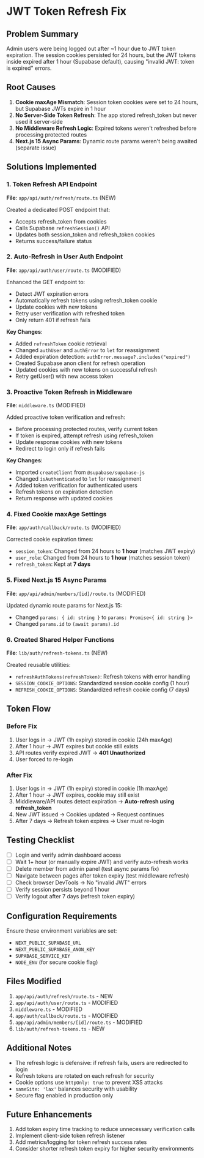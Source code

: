 # JWT Token Refresh Fix

## Problem Summary

Admin users were being logged out after ~1 hour due to JWT token expiration. The session cookies persisted for 24 hours, but the JWT tokens inside expired after 1 hour (Supabase default), causing "invalid JWT: token is expired" errors.

## Root Causes

1. **Cookie maxAge Mismatch**: Session token cookies were set to 24 hours, but Supabase JWTs expire in 1 hour
2. **No Server-Side Token Refresh**: The app stored refresh_token but never used it server-side
3. **No Middleware Refresh Logic**: Expired tokens weren't refreshed before processing protected routes
4. **Next.js 15 Async Params**: Dynamic route params weren't being awaited (separate issue)

## Solutions Implemented

### 1. Token Refresh API Endpoint
**File**: `app/api/auth/refresh/route.ts` (NEW)

Created a dedicated POST endpoint that:
- Accepts refresh_token from cookies
- Calls Supabase `refreshSession()` API
- Updates both session_token and refresh_token cookies
- Returns success/failure status

### 2. Auto-Refresh in User Auth Endpoint
**File**: `app/api/auth/user/route.ts` (MODIFIED)

Enhanced the GET endpoint to:
- Detect JWT expiration errors
- Automatically refresh tokens using refresh_token cookie
- Update cookies with new tokens
- Retry user verification with refreshed token
- Only return 401 if refresh fails

**Key Changes**:
- Added `refreshToken` cookie retrieval
- Changed `authUser` and `authError` to `let` for reassignment
- Added expiration detection: `authError.message?.includes("expired")`
- Created Supabase anon client for refresh operation
- Updated cookies with new tokens on successful refresh
- Retry getUser() with new access token

### 3. Proactive Token Refresh in Middleware
**File**: `middleware.ts` (MODIFIED)

Added proactive token verification and refresh:
- Before processing protected routes, verify current token
- If token is expired, attempt refresh using refresh_token
- Update response cookies with new tokens
- Redirect to login only if refresh fails

**Key Changes**:
- Imported `createClient` from `@supabase/supabase-js`
- Changed `isAuthenticated` to `let` for reassignment
- Added token verification for authenticated users
- Refresh tokens on expiration detection
- Return response with updated cookies

### 4. Fixed Cookie maxAge Settings
**File**: `app/auth/callback/route.ts` (MODIFIED)

Corrected cookie expiration times:
- `session_token`: Changed from 24 hours to **1 hour** (matches JWT expiry)
- `user_role`: Changed from 24 hours to **1 hour** (matches session token)
- `refresh_token`: Kept at **7 days**

### 5. Fixed Next.js 15 Async Params
**File**: `app/api/admin/members/[id]/route.ts` (MODIFIED)

Updated dynamic route params for Next.js 15:
- Changed `params: { id: string }` to `params: Promise<{ id: string }>`
- Changed `params.id` to `(await params).id`

### 6. Created Shared Helper Functions
**File**: `lib/auth/refresh-tokens.ts` (NEW)

Created reusable utilities:
- `refreshAuthTokens(refreshToken)`: Refresh tokens with error handling
- `SESSION_COOKIE_OPTIONS`: Standardized session cookie config (1 hour)
- `REFRESH_COOKIE_OPTIONS`: Standardized refresh cookie config (7 days)

## Token Flow

### Before Fix
1. User logs in → JWT (1h expiry) stored in cookie (24h maxAge)
2. After 1 hour → JWT expires but cookie still exists
3. API routes verify expired JWT → **401 Unauthorized**
4. User forced to re-login

### After Fix
1. User logs in → JWT (1h expiry) stored in cookie (1h maxAge)
2. After 1 hour → JWT expires, cookie may still exist
3. Middleware/API routes detect expiration → **Auto-refresh using refresh_token**
4. New JWT issued → Cookies updated → Request continues
5. After 7 days → Refresh token expires → User must re-login

## Testing Checklist

- [ ] Login and verify admin dashboard access
- [ ] Wait 1+ hour (or manually expire JWT) and verify auto-refresh works
- [ ] Delete member from admin panel (test async params fix)
- [ ] Navigate between pages after token expiry (test middleware refresh)
- [ ] Check browser DevTools → No "invalid JWT" errors
- [ ] Verify session persists beyond 1 hour
- [ ] Verify logout after 7 days (refresh token expiry)

## Configuration Requirements

Ensure these environment variables are set:
- `NEXT_PUBLIC_SUPABASE_URL`
- `NEXT_PUBLIC_SUPABASE_ANON_KEY`
- `SUPABASE_SERVICE_KEY`
- `NODE_ENV` (for secure cookie flag)

## Files Modified

1. `app/api/auth/refresh/route.ts` - NEW
2. `app/api/auth/user/route.ts` - MODIFIED
3. `middleware.ts` - MODIFIED
4. `app/auth/callback/route.ts` - MODIFIED
5. `app/api/admin/members/[id]/route.ts` - MODIFIED
6. `lib/auth/refresh-tokens.ts` - NEW

## Additional Notes

- The refresh logic is defensive: if refresh fails, users are redirected to login
- Refresh tokens are rotated on each refresh for security
- Cookie options use `httpOnly: true` to prevent XSS attacks
- `sameSite: 'lax'` balances security with usability
- Secure flag enabled in production only

## Future Enhancements

1. Add token expiry time tracking to reduce unnecessary verification calls
2. Implement client-side token refresh listener
3. Add metrics/logging for token refresh success rates
4. Consider shorter refresh token expiry for higher security environments
